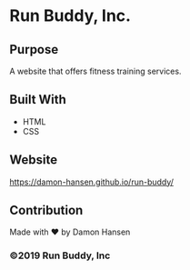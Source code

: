 # Run Buddy, Inc.

## Purpose
A website that offers fitness training services.

## Built With
* HTML
* CSS

## Website
https://damon-hansen.github.io/run-buddy/

## Contribution
Made with ❤️ by Damon Hansen

### ©️2019 Run Buddy, Inc
